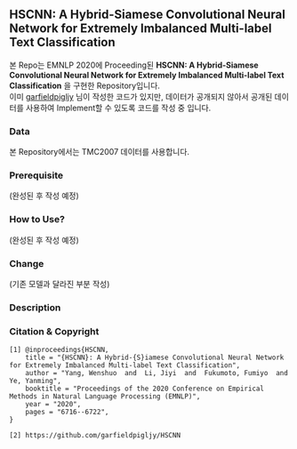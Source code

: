 ## HSCNN: A Hybrid-Siamese Convolutional Neural Network for Extremely Imbalanced Multi-label Text Classification

본 Repo는 EMNLP 2020에 Proceeding된 **HSCNN: A Hybrid-Siamese Convolutional Neural Network for Extremely Imbalanced Multi-label Text Classification** 을 구현한 Repository입니다.  
이미 [garfieldpigljy](https://github.com/garfieldpigljy/HSCNN) 님이 작성한 코드가 있지만, 데이터가 공개되지 않아서 공개된 데이터를 사용하여 Implement할 수 있도록 코드를 작성 중 입니다.

### Data
본 Repository에서는 TMC2007 데이터를 사용합니다.

### Prerequisite
(완성된 후 작성 예정)

### How to Use?
(완성된 후 작성 예정)

### Change
(기존 모델과 달라진 부분 작성)

### Description

### Citation & Copyright  
```
[1] @inproceedings{HSCNN,
    title = "{HSCNN}: A Hybrid-{S}iamese Convolutional Neural Network for Extremely Imbalanced Multi-label Text Classification",
    author = "Yang, Wenshuo  and  Li, Jiyi  and  Fukumoto, Fumiyo  and  Ye, Yanming",
    booktitle = "Proceedings of the 2020 Conference on Empirical Methods in Natural Language Processing (EMNLP)",
    year = "2020",
    pages = "6716--6722",
}

[2] https://github.com/garfieldpigljy/HSCNN
```
